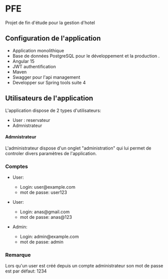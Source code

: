 # PFE
Projet de fin d'étude pour la gestion d'hotel

## Configuration de l'application

- Application monolithique
- Base de données PostgreSQL pour le développement et la production .
- Angular 15
- JWT authentification
- Maven
- Swagger pour l'api management 
- Developper sur Spring tools suite 4



## Utilisateurs de l'application
L'application dispose de 2 types d'utilisateurs:

- User : reservateur 
- Admnistrateur

#### Admnistrateur
L'administrateur dispose d'un onglet "administration" qui lui permet de controler divers paramètres de l'application.

### Comptes

<ul>
    <li>User:</li>
    <ul>
        <li>Login: user@example.com </li>
        <li>mot de passe: user123 </li>
    </ul>
</ul>
<ul>
    <li>User:</li>
    <ul>
        <li>Login: anas@gmail.com </li>
        <li>mot de passe: anas@123 </li>
    </ul>
</ul>
<ul>
    <li>Admin:</li>
    <ul>
        <li>Login: admin@example.com</li>
        <li>mot de passe: admin</li>
    </ul>
</ul>

### Remarque

Lors qu'un user est créé depuis un compte administrateur son mot de passe est par défaut: 1234
